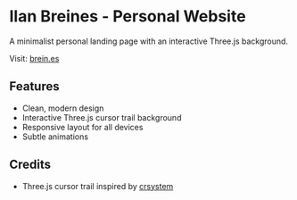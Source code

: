 # Ilan Breines - Personal Website

A minimalist personal landing page with an interactive Three.js background.

Visit: [brein.es](https://brein.es)

## Features
- Clean, modern design
- Interactive Three.js cursor trail background
- Responsive layout for all devices
- Subtle animations

## Credits
- Three.js cursor trail inspired by [crsystem](https://github.com/crsystem)
